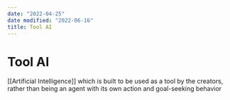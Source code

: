 ```yaml
---
date: "2022-04-25"
date modified: "2022-06-16"
title: Tool AI
---
```


# Tool AI
[[Artificial Intelligence]] which is built to be used as a tool by the creators, rather than being an agent with its own action and goal-seeking behavior
